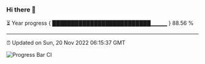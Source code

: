 ### Hi there 👋

⏳ Year progress { ██████████████████████████▁▁▁▁ } 88.56 %

---

⏰ Updated on Sun, 20 Nov 2022 06:15:37 GMT

![Progress Bar CI](https://github.com/liununu/liununu/workflows/Progress%20Bar%20CI/badge.svg)
